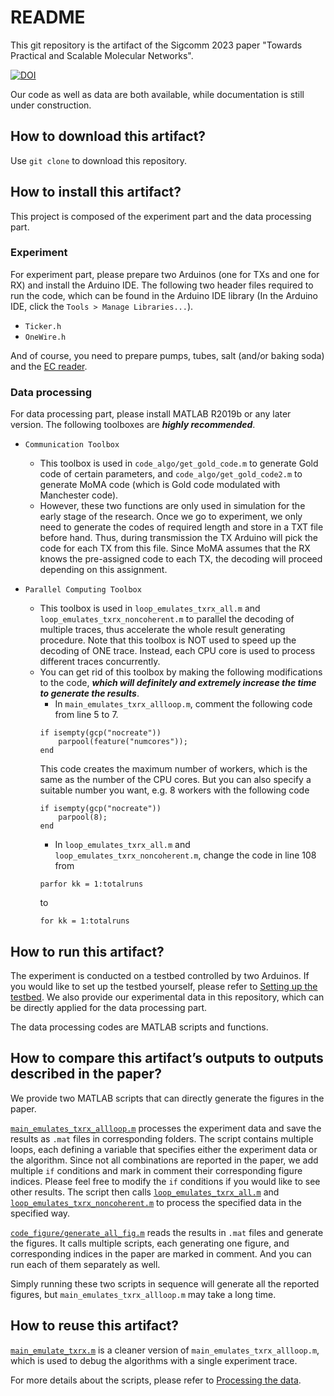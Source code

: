 # README

This git repository is the artifact of the Sigcomm 2023 paper "Towards Practical and Scalable Molecular Networks".

[![DOI](https://zenodo.org/badge/679340304.svg)](https://zenodo.org/badge/latestdoi/679340304)

Our code as well as data are both available, while documentation is still under construction.

## How to download this artifact?

Use `git clone` to download this repository.

## How to install this artifact?

This project is composed of the experiment part and the data processing part.

### Experiment

For experiment part, please prepare two Arduinos (one for TXs and one for RX) and install the Arduino IDE. The following two header files required to run the code, which can be found in the Arduino IDE library (In the Arduino IDE, click the `Tools > Manage Libraries...`).

* `Ticker.h`
* `OneWire.h`

And of course, you need to prepare pumps, tubes, salt (and/or baking soda) and the [EC reader](https://www.dfrobot.com/product-1123.html).

### Data processing

For data processing part, please install MATLAB R2019b or any later version. The following toolboxes are **_highly recommended_**.

* `Communication Toolbox`
    + This toolbox is used in `code_algo/get_gold_code.m` to generate Gold code of certain parameters, and `code_algo/get_gold_code2.m` to generate MoMA code (which is Gold code modulated with Manchester code). 
    + However, these two functions are only used in simulation for the early stage of the research. Once we go to experiment, we only need to generate the codes of required length and store in a TXT file before hand. Thus, during transmission the TX Arduino will pick the code for each TX from this file. Since MoMA assumes that the RX knows the pre-assigned code to each TX, the decoding will proceed depending on this assignment. 

* `Parallel Computing Toolbox`
    + This toolbox is used in `loop_emulates_txrx_all.m` and `loop_emulates_txrx_noncoherent.m` to parallel the decoding of multiple traces, thus accelerate the whole result generating procedure. Note that this toolbox is NOT used to speed up the decoding of ONE trace. Instead, each CPU core is used to process different traces concurrently. 
    + You can get rid of this toolbox by making the following modifications to the code, **_which will definitely and extremely increase the time to generate the results_**.
        - In `main_emulates_txrx_allloop.m`, comment the following code from line 5 to 7.
        ```
        if isempty(gcp("nocreate"))
            parpool(feature("numcores"));
        end
        ```
        This code creates the maximum number of workers, which is the same as the number of the CPU cores. But you can also specify a suitable number you want, e.g. 8 workers with the following code
        ```
        if isempty(gcp("nocreate"))
            parpool(8);
        end
        ```
        - In `loop_emulates_txrx_all.m` and `loop_emulates_txrx_noncoherent.m`, change the code in line 108 from
        ```
        parfor kk = 1:totalruns
        ```
        to
        ```
        for kk = 1:totalruns
        ```

## How to run this artifact?

The experiment is conducted on a testbed controlled by two Arduinos. If you would like to set up the testbed yourself, please refer to [Setting up the testbed](/documentation/testbed.md). We also provide our experimental data in this repository, which can be directly applied for the data processing part.

The data processing codes are MATLAB scripts and functions.

## How to compare this artifact’s outputs to outputs described in the paper?

We provide two MATLAB scripts that can directly generate the figures in the paper.

[`main_emulates_txrx_allloop.m`](/main_emulates_txrx_allloop.m) processes the experiment data and save the results as `.mat` files in corresponding folders. The script contains multiple loops, each defining a variable that specifies either the experiment data or the algorithm. Since not all combinations are reported in the paper, we add multiple `if` conditions and mark in comment their corresponding figure indices. Please feel free to modify the `if` conditions if you would like to see other results. The script then calls [`loop_emulates_txrx_all.m`](/loop_emulates_txrx_all.m) and [`loop_emulates_txrx_noncoherent.m`](/loop_emulates_txrx_noncoherent.m) to process the specified data in the specified way.

[`code_figure/generate_all_fig.m`](/code_figure/generate_all_fig.m) reads the results in `.mat` files and generate the figures. It calls multiple scripts, each generating one figure, and corresponding indices in the paper are marked in comment. And you can run each of them separately as well.

Simply running these two scripts in sequence will generate all the reported figures, but `main_emulates_txrx_allloop.m` may take a long time.

## How to reuse this artifact?

[`main_emulate_txrx.m`](/main_emulate_txrx.m) is a cleaner version of `main_emulates_txrx_allloop.m`, which is used to debug the algorithms with a single experiment trace.

For more details about the scripts, please refer to [Processing the data](/documentation/data_process.md).
